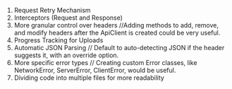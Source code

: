 1. Request Retry Mechanism
2. Interceptors (Request and Response)
3. More granular control over headers //Adding methods to add, remove, and modify headers after the ApiClient is created could be very useful.
4. Progress Tracking for Uploads
5. Automatic JSON Parsing // Default to auto-detecting JSON if the header suggests it, with an override option.
6. More specific error types // Creating custom Error classes, like NetworkError, ServerError, ClientError, would be useful.
7. Dividing code into multiple files for more readability
